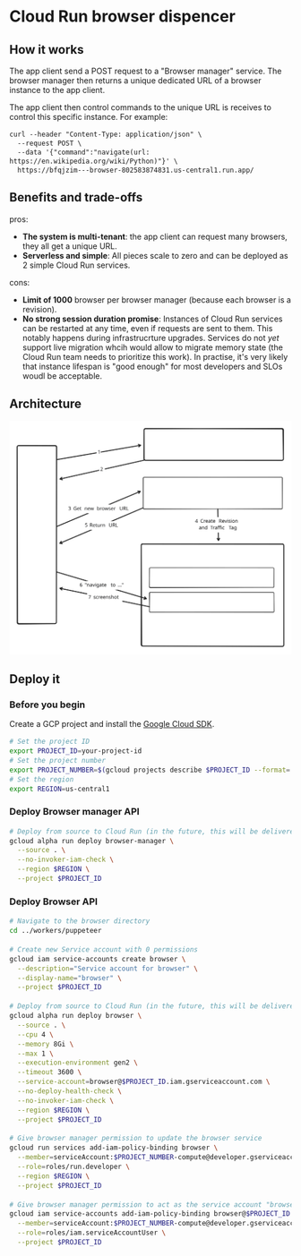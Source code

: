 # Cloud Run browser dispencer

## How it works

The app client send a POST request to a "Browser manager" service. The browser manager then returns a unique dedicated URL of a browser instance to the app client.

The app client then control commands to the unique URL is receives to control this specific instance. For example:

```
curl --header "Content-Type: application/json" \
  --request POST \
  --data '{"command":"navigate(url: https://en.wikipedia.org/wiki/Python)"}' \
  https://bfqjzim---browser-802583874831.us-central1.run.app/
```

## Benefits and trade-offs

pros:

* **The system is multi-tenant**: the app client can request many browsers, they all get a unique URL.
* **Serverless and simple**: All pieces scale to zero and can be deployed as 2 simple Cloud Run services.

cons:

* **Limit of 1000** browser per browser manager (because each browser is a revision).
* **No strong session duration promise**: Instances of Cloud Run services can be restarted at any time, even if requests are sent to them. This notably happens during infrastrucrture upgrades. Services do not *yet* support live migration whcih would allow to migrate memory state (the Cloud Run team needs to prioritize this work). In practise, it's very likely that instance lifespan is "good enough" for most developers and SLOs woudl be acceptable. 

## Architecture

![Cloud Run browser use](diagram.svg)

## Deploy it

### Before you begin

Create a GCP project and install the [Google Cloud SDK](https://cloud.google.com/sdk/docs/install).

```bash
# Set the project ID
export PROJECT_ID=your-project-id
# Set the project number
export PROJECT_NUMBER=$(gcloud projects describe $PROJECT_ID --format='value(projectNumber)')
# Set the region
export REGION=us-central1
```

### Deploy Browser manager API

```bash
# Deploy from source to Cloud Run (in the future, this will be delivered as a pre-built container)
gcloud alpha run deploy browser-manager \
  --source . \
  --no-invoker-iam-check \
  --region $REGION \
  --project $PROJECT_ID
```


### Deploy Browser API

```bash
# Navigate to the browser directory
cd ../workers/puppeteer

# Create new Service account with 0 permissions
gcloud iam service-accounts create browser \
  --description="Service account for browser" \
  --display-name="browser" \
  --project $PROJECT_ID 

# Deploy from source to Cloud Run (in the future, this will be delivered as a pre-built container)
gcloud alpha run deploy browser \
  --source . \
  --cpu 4 \
  --memory 8Gi \
  --max 1 \
  --execution-environment gen2 \
  --timeout 3600 \
  --service-account=browser@$PROJECT_ID.iam.gserviceaccount.com \
  --no-deploy-health-check \
  --no-invoker-iam-check \
  --region $REGION \
  --project $PROJECT_ID

# Give browser manager permission to update the browser service
gcloud run services add-iam-policy-binding browser \
  --member=serviceAccount:$PROJECT_NUMBER-compute@developer.gserviceaccount.com \
  --role=roles/run.developer \
  --region $REGION \
  --project $PROJECT_ID

# Give browser manager permission to act as the service account "browser"
gcloud iam service-accounts add-iam-policy-binding browser@$PROJECT_ID.iam.gserviceaccount.com \
  --member=serviceAccount:$PROJECT_NUMBER-compute@developer.gserviceaccount.com \
  --role=roles/iam.serviceAccountUser \
  --project $PROJECT_ID
```
 
